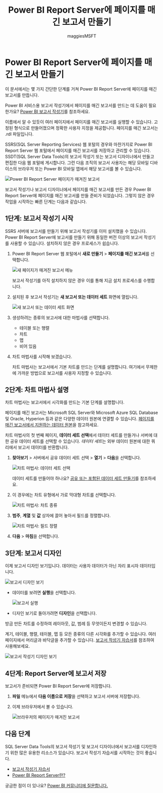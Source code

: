 ﻿---
title: Power BI Report Server에 페이지를 매긴 보고서 만들기
description: 몇 가지 간단한 단계를 거쳐 Power BI Report Server에 페이지를 매긴 보고서를 만드는 방법을 알아봅니다.
author: maggiesMSFT
ms.reviewer: ''
ms.service: powerbi
ms.subservice: powerbi-report-server
ms.topic: conceptual
ms.date: 01/07/2020
ms.author: maggies
ms.openlocfilehash: 33c4f7b208916c2d920591acfc444f52c7655e47
ms.sourcegitcommit: 7aa0136f93f88516f97ddd8031ccac5d07863b92
ms.translationtype: HT
ms.contentlocale: ko-KR
ms.lasthandoff: 05/05/2020
ms.locfileid: "78919538"
---
# <a name="create-a-paginated-report-for-power-bi-report-server"></a>Power BI Report Server에 페이지를 매긴 보고서 만들기
이 문서에서는 몇 가지 간단한 단계를 거쳐 Power BI Report Server에 페이지를 매긴 보고서를 만듭니다.

Power BI 서비스용 보고서 작성기에서 페이지를 매긴 보고서를 만드는 데 도움이 필요한가요? [Power BI 보고서 작성기](../paginated-reports/report-builder-power-bi.md)를 참조하세요.

이름에서 알 수 있듯이 여러 페이지에서 페이지를 매긴 보고서를 실행할 수 있습니다. 고정된 형식으로 만들어졌으며 정확한 사용자 지정을 제공합니다. 페이지를 매긴 보고서는 .rdl 파일입니다.

SSRS(SQL Server Reporting Services) 웹 포털의 경우와 마찬가지로 Power BI Report Server 웹 포털에서 페이지를 매긴 보고서를 저장하고 관리할 수 있습니다. SSDT(SQL Server Data Tools)의 보고서 작성기 또는 보고서 디자이너에서 만들고 편집한 다음 웹 포털에 게시합니다. 그런 다음 조직의 보고서 사용자는 해당 모바일 디바이스의 브라우저 또는 Power BI 모바일 앱에서 해당 보고서를 볼 수 있습니다.

![Power BI Report Server 페이지가 매겨진 보고서](media/quickstart-create-paginated-report/reportserver-paginated-report.png)

보고서 작성기나 보고서 디자이너에서 페이지를 매긴 보고서를 만든 경우 Power BI Report Server에 페이지를 매긴 보고서를 만들 준비가 되었습니다. 그렇지 않은 경우 작업을 시작하는 빠른 단계는 다음과 같습니다.

## <a name="step-1-start-report-builder"></a>1단계: 보고서 작성기 시작
SSRS 서버에 보고서를 만들기 위해 보고서 작성기를 이미 설치했을 수 있습니다. Power BI Report Server에 보고서를 만들기 위해 동일한 버전 이상의 보고서 작성기를 사용할 수 있습니다. 설치하지 않은 경우 프로세스가 쉽습니다.

1. Power BI Report Server 웹 포털에서 **새로 만들기** > **페이지를 매긴 보고서**를 선택합니다.
   
    ![새 페이지가 매겨진 보고서 메뉴](media/quickstart-create-paginated-report/reportserver-new-paginated-report-menu.png)
   
    보고서 작성기를 아직 설치하지 않은 경우 이를 통해 지금 설치 프로세스를 수행합니다.
2. 설치된 후 보고서 작성기는 **새 보고서 또는 데이터 세트** 화면에 열립니다.
   
    ![새 보고서 또는 데이터 세트 화면](media/quickstart-create-paginated-report/reportserver-paginated-new-report-screen.png)
3. 생성하려는 종류의 보고서에 대한 마법사를 선택합니다.
   
   * 테이블 또는 행렬
   * 차트
   * 맵
   * 비어 있음
4. 차트 마법사를 시작해 보겠습니다.
   
    차트 마법사는 보고서에서 기본 차트를 만드는 단계를 설명합니다. 여기에서 무제한에 가까운 방법으로 보고서를 사용자 지정할 수 있습니다.

## <a name="step-2-go-through-the-chart-wizard"></a>2단계: 차트 마법사 설명
차트 마법사는 보고서에서 시각화를 만드는 기본 단계를 설명합니다.

페이지를 매긴 보고서는 Microsoft SQL Server와 Microsoft Azure SQL Database 및 Oracle, Hyperion 등과 같은 다양한 데이터 원본에 연결할 수 있습니다. [페이지를 매긴 보고서에서 지원하는 데이터 원본](connect-data-sources.md)을 참고하세요.

차트 마법사의 첫 번째 페이지, **데이터 세트 선택**에서 데이터 세트를 만들거나 서버에 대한 공유 데이터 세트를 선택할 수 있습니다. *데이터 세트*는 외부 데이터 원본에 대한 쿼리에서 보고서 데이터를 반환합니다.

1. **찾아보기** &gt; 서버에서 공유 데이터 세트 선택 &gt; **열기** > **다음**을 선택합니다.
   
    ![차트 마법사: 데이터 세트 선택](media/quickstart-create-paginated-report/reportserver-paginated-choose-dataset.png)
   
     데이터 세트를 만들어야 하나요? [공유 또는 포함된 데이터 세트 만들기](https://docs.microsoft.com/sql/reporting-services/report-data/create-a-shared-dataset-or-embedded-dataset-report-builder-and-ssrs)를 참조하세요.
2. 이 경우에는 차트 유형에서 가로 막대형 차트를 선택합니다.
   
    ![차트 마법사: 차트 종류](media/quickstart-create-paginated-report/reportserver-paginated-choose-chart-type.png)
3. **범주**, **계열** 및 **값** 상자에 끌어 놓아서 필드를 정렬합니다.
   
    ![차트 마법사: 필드 정렬](media/quickstart-create-paginated-report/reportserver-paginated-arrange-fields.png)
4. **다음** > **마침**을 선택합니다.

## <a name="step-3-design-your-report"></a>3단계: 보고서 디자인
이제 보고서 디자인 보기입니다. 데이터는 사용자 데이터가 아닌 자리 표시자 데이터입니다.

![보고서 디자인 보기](media/quickstart-create-paginated-report/reportserver-paginated-preview-report.png)

* 데이터를 보려면 **실행**을 선택합니다.
  
     ![보고서 실행](media/quickstart-create-paginated-report/reportserver-paginated-run-report.png)
* 디자인 보기로 돌아가려면 **디자인**을 선택합니다.

방금 만든 차트를 수정하여 레이아웃, 값, 범례 등 무엇이든지 변경할 수 있습니다.

계기, 테이블, 행렬, 테이블, 맵 등 모든 종류의 다른 시각화를 추가할 수 있습니다. 여러 페이지에서 머리글과 바닥글을 추가할 수 있습니다. [보고서 작성기 자습서](https://docs.microsoft.com/sql/reporting-services/report-builder-tutorials)를 참조하여 사용해보세요.

![보고서 작성기 디자인 보기](media/quickstart-create-paginated-report/reportserver-paginated-finished-design-report.png)

## <a name="step-4-save-your-report-to-the-report-server"></a>4단계: Report Server에 보고서 저장
보고서가 준비되면 Power BI Report Server에 저장합니다.

1. **파일** 메뉴에서 **다음 이름으로 저장**을 선택하고 보고서 서버에 저장합니다. 
2. 이제 브라우저에서 볼 수 있습니다.
   
    ![브라우저의 페이지가 매겨진 보고서](media/quickstart-create-paginated-report/reportserver-paginated-report.png)

## <a name="next-steps"></a>다음 단계
SQL Server Data Tools의 보고서 작성기 및 보고서 디자이너에서 보고서를 디자인하기 위한 많은 유용한 리소스가 있습니다. 보고서 작성기 자습서를 시작하는 것이 좋습니다.

* [보고서 작성기 자습서](https://docs.microsoft.com/sql/reporting-services/report-builder-tutorials)
* [Power BI Report Server란?](get-started.md)  

궁금한 점이 더 있나요? [Power BI 커뮤니티에 질문합니다.](https://community.powerbi.com/)

